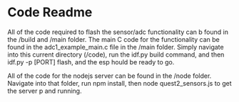 # Code Readme

All of the code required to flash the sensor/adc functionality can b found in the /build and /main folder. The main C code for the functionality can be found in the adc1_example_main.c file in the /main folder.
Simply navigate into this current directory (/code), run the idf.py build command, and then idf.py -p [PORT] flash, and the esp hould be ready to go. 

All of the code for the nodejs server can be found in the /node folder. Navigate into that folder, run npm install, then node quest2_sensors.js to get the server p and running. 
